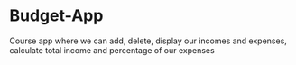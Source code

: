 # Budget-App

Course app where we can add, delete, display our incomes and expenses, calculate total income and percentage of our expenses
